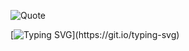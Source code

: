 ![Quote](https://github-readme-quotes-bay.vercel.app/quote?theme=vue-dark&animation=default&layout=churchill&font=Architect&quoteType=random&quotesUrl=https://github.com/Adr01dos/Adr01dos/blob/main/quotes)

[![Typing SVG](https://readme-typing-svg.demolab.com?font=Fira+Code&duration=2000&pause=1000&vCenter=true&multiline=true&repeat=false&width=1200&height=350&lines=Now+for+the+official+national+weather+service+forecast+for+Eastern+Massachusetts+inside+of+1-495.;including+Boston%2Cissued+at+7%3A21+PM%2CThursday%2COctober+22nd.;Tonight%3AMostly+cloudy+with+isolated+showers+until+midnight%2Cthen+mostly+clear+after+midnight.;Lows+in+the+lower+40's.;West+winds+10-15mph+with+gusts+up+to+25mph.;Chance+of+rain+20+percent.;Friday%3ASunny.Lush+color+with+highs+in+the+lower+50's.;Northwest+winds+10-15mph+with+gusts+up+to+25mph.;Friday+night%2Cmostly+clear.;Lows+in+the+mid-30's.;North+winds+10-15mph.;Saturday%3APartly+cloudy.)](https://git.io/typing-svg)
<!--
**Adr01dos/Adr01dos** is a ✨ _special_ ✨ repository because its `README.md` (this file) appears on your GitHub profile.

Here are some ideas to get you started:

- 🔭 I’m currently working on ...
- 🌱 I’m currently learning ...
- 👯 I’m looking to collaborate on ...
- 🤔 I’m looking for help with ...
- 💬 Ask me about ...
- 📫 How to reach me: ...
- 😄 Pronouns: ...
- ⚡ Fun fact: ...
-->
